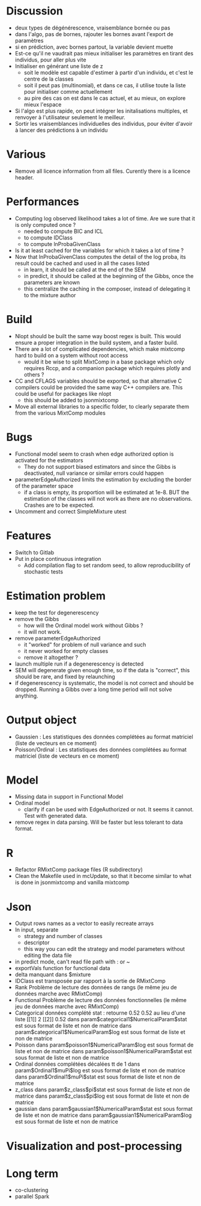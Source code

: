 # Discussion
- deux types de dégénérescence, vraisemblance bornée ou pas
- dans l'algo, pas de bornes, rajouter les bornes avant l'export de paramètres
- si en prédiction, avec bornes partout, la variable devient muette
- Est-ce qu'il ne vaudrait pas mieux initialiser les paramètres en tirant des individus, pour aller plus vite
- Initialiser en générant une liste de z
    - soit le modèle est capable d'estimer à partir d'un individu, et c'est le centre de la classes
    - soit il peut pas (multinomial), et dans ce cas, il utilise toute la liste pour initialiser comme actuellement
    - au pire des cas on est dans le cas actuel, et au mieux, on explore mieux l'espace
- Si l'algo est plus rapide, on peut intégrer les initalisations multiples, et renvoyer à l'utilisateur seulement le meilleur.
- Sortir les vraisemblances individuelles des individus, pour éviter d'avoir à lancer des prédictions à un individu

# Various

- Remove all licence information from all files. Curently there is a licence header.

# Performances

- Computing log observed likelihood takes a lot of time. Are we sure that it is only computed once ?
    - needed to compute BIC and ICL
    - to compute IDClass
    - to compute lnProbaGivenClass
- Is it at least cached for the variables for which it takes a lot of time ?
- Now that lnProbaGivenClass computes the detail of the log proba, its result could be cached and used in all the cases listed
    - in learn, it should be called at the end of the SEM
    - in predict, it should be called at the beginning of the Gibbs, once the parameters are known
    - this centralize the caching in the composer, instead of delegating it to the mixture author

# Build

- Nlopt should be built the same way boost regex is built. This would ensure a proper integration in the build system, and a faster build.
- There are a lot of complicated dependencies, which make mixtcomp hard to build on a system without root access
    - would it be wise to split MixtComp in a base package which only requires Rccp, and a companion package which requires plotly and others ?
- CC and CFLAGS variables should be exported, so that alternative C compilers could be provided the same way C++ compilers are. This could be useful for packages like nlopt
    - this should be added to jsonmixtcomp
- Move all external libraries to a specific folder, to clearly separate them from the various MixtComp modules

# Bugs

- Functional model seem to crash when edge authorized option is activated for the estimators
    - They do not support biased estimators and since the Gibbs is deactivated, null variance or similar errors could happen
- parameterEdgeAuthorized limits the estimation by excluding the border of the parameter space
	- if a class is empty, its proportion will be estimated at 1e-8. BUT the estimation of the classes will not work as there are no observations. Crashes are to be expected.
- Uncomment and correct SimpleMixture utest

# Features

- Switch to Gitlab
- Put in place continuous integration
    - Add compilation flag to set random seed, to allow reproducibility of stochastic tests

# Estimation problem
- keep the test for degenerescency
- remove the Gibbs
    - how will the Ordinal model work without Gibbs ?
    - it will not work.
- remove parameterEdgeAuthorized
    - it "worked" for problem of null variance and such
    - it never worked for empty classes
    - remove it altogether ?
- launch multiple run if a degenerescency is detected
- SEM will degenerate given enough time, so if the data is "correct", this should be rare, and fixed by relaunching
- if degenerescency is systematic, the model is not correct and should be dropped. Running a Gibbs over a long time period will not solve anything.

# Output object
- Gaussien :
    Les statistiques des données complétées au format matriciel (liste de vecteurs en ce moment)
- Poisson/Ordinal :
    Les statistiques des données complétées au format matriciel (liste de vecteurs en ce moment)

# Model

- Missing data in support in Functional Model
- Ordinal model
    - clarify if can be used with EdgeAuthorized or not. It seems it cannot. Test with generated data.
- remove regex in data parsing. Will be faster but less tolerant to data format.

# R

- Refactor RMixtComp package files (R subdirectory)
- Clean the Makefile used in mcUpdate, so that it become similar to what is done in jsonmixtcomp and vanilla mixtcomp

# Json

- Output rows names as a vector to easily recreate arrays
- In input, separate
    - strategy and number of classes
    - descriptor
    - this way you can edit the strategy and model parameters without editing the data file
- in predict mode, can't read file path with : or ~
- exportVals function for functional data
- delta manquant dans $mixture
- IDClass est transposée par rapport à la sortie de RMixtComp
- Rank
    Problème de lecture des données de rangs (le même jeu de données marche avec RMixtComp)
- Functional
    Problème de lecture des données fonctionnelles (le même jeu de données marche avec RMixtComp)
- Categorical
    données complété stat : retourne 0.52 0.52 au lieu d'une liste [[1]] 2 [[2]] 0.52
    dans param\$categorical1\$NumericalParam\$stat est sous format de liste et non de matrice
    dans param\$categorical1\$NumericalParam\$log est sous format de liste et non de matrice
- Poisson
    dans param\$poisson1\$NumericalParam\$log est sous format de liste et non de matrice
    dans param\$poisson1\$NumericalParam\$stat est sous format de liste et non de matrice
- Ordinal
    données complétées décalées tt de 1
    dans param\$Ordinal1\$muPi\$log est sous format de liste et non de matrice
    dans param\$Ordinal1\$muPi\$stat est sous format de liste et non de matrice
- z_class
    dans param\$z_class\$pi\$stat est sous format de liste et non de matrice
    dans param\$z_class\$pi\$log est sous format de liste et non de matrice
- gaussian
    dans param\$gaussian1\$NumericalParam\$stat est sous format de liste et non de matrice
    dans param\$gaussian1\$NumericalParam\$log est sous format de liste et non de matrice

# Visualization and post-processing

# Long term

- co-clustering
- parallel Spark
